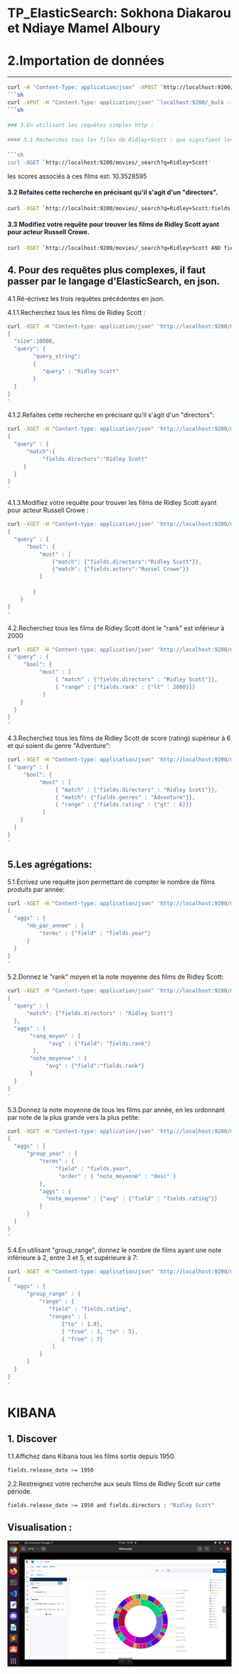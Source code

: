 # TP_ElasticSearch: Sokhona Diakarou et Ndiaye Mamel Alboury 
# 2.Importation de données

----
```sh
curl -H "Content-Type: application/json" -XPOST `http://localhost:9200/mapping/test" -d @mapping.json'
```sh
curl -XPUT -H "Content-Type: application/json" `localhost:9200/_bulk --data-binary @movies.json'
```sh

### 3.En utilisant les requêtes simples http : 

#### 3.1 Recherchez tous les films de Ridley+Scott : que signifient les scores associés à ces films ?

```sh
curl -XGET `http://localhost:9200/movies/_search?q=Ridley+Scott'
```

les scores associés à ces films est: 10.3528595

#### 3.2 Refaites cette recherche en précisant qu'il s'agit d'un "directors".
```sh
curl -XGET `http://localhost:9200/movies/_search?q=Ridley+Scott:fields.directors'
```

#### 3.3 Modifiez votre requête pour trouver les films de Ridley Scott ayant pour acteur Russell Crowe.

```sh 
curl -XGET `http://localhost:9200/movies/_search?q=Ridley+Scott AND fields.actors:Russell+Crowe'
```


## 4. Pour des requêtes plus complexes, il faut passer par le langage d'ElasticSearch, en json. 

4.1.Ré-écrivez les trois requêtes précédentes en json.
 
4.1.1.Recherchez tous les films de Ridley Scott :
```sh
curl -XGET -H "Content-type: application/json" 'http://localhost:9200/movies/_search?pretty' -d '
{ 
  "size":10000,
  "query": {
        "query_string":
        {
           "query" : "Ridley Scott"
        }
  }
}
'
```
4.1.2.Refaites cette recherche en précisant qu'il s'agit d'un "directors":
```sh
curl -XGET -H "Content-type: application/json" 'http://localhost:9200/movies/_search?pretty' -d '
{ 
  "query" : {
      "match":{
           "fields.directors":"Ridley Scott"
     }
  }
}
'
```
4.1.3.Modifiez votre requête pour trouver les films de Ridley Scott ayant pour acteur Russell Crowe :
```sh
curl -XGET -H "Content-type: application/json" 'http://localhost:9200/movies/_search?pretty' -d '
{ 
  "query" : {
      "bool": {
          "must" : [
              {"match": {"fields.directors":"Ridley Scott"}},
              {"match": {"fields.actors":"Russel Crowe"}}
          ]

        }
    }
}
'
```
4.2.Recherchez tous les films de Ridley Scott dont le "rank" est inférieur à 2000
```sh
curl -XGET -H "Content-type: application/json" 'http://localhost:9200/movies/_search?pretty' -d '
{ "query" : {
     "bool": {
          "must" : [
               { "match" : {"fields.directors" : "Ridley Scott"}},
               { "range" : {"fields.rank" : {"lt" : 2000}}}
           ]
    }
  }
}
'
```
4.3.Recherchez tous les films de Ridley Scott de score (rating) supérieur à 6 et qui soient du genre "Adventure":
```sh
curl -XGET -H "Content-type: application/json" 'http://localhost:9200/movies/_search?pretty' -d '
{ "query" : {
     "bool": {
          "must" : [
               { "match" : {"fields.directors" : "Ridley Scott"}}, 
               { "match": {"fields.genres" : "Adventure"}},
               { "range" : {"fields.rating" : {"gt" : 6}}}
           ]
    }
  }
}
'
```
## 5.Les agrégations:

5.1.Écrivez une requête json permettant de compter le nombre de films produits par année:
```sh
curl -XGET -H "Content-type: application/json" 'http://localhost:9200/movies/_search?pretty' -d '
{ 
  "aggs" : {
      "nb_par_annee" : {
          "terms" : {"field" : "fields.year"}
      }
  }
}
'
```
5.2.Donnez le "rank" moyen et la note moyenne des films de Ridley Scott:
```sh
curl -XGET -H "Content-type: application/json" 'http://localhost:9200/movies/_search?pretty' -d '
{ 
  "query" : {
      "match": {"fields.directors" : "Ridley Scott"}
  },
  "aggs" : {
       "rang_moyen" : {
             "avg" : {"field": "fields.rank"}
        },
       "note_moyenne" : {
            "avg" : {"field":"fields.rank"}
       }
  }
}
'
```

5.3.Donnez la note moyenne de tous les films par année, en les ordonnant par note de la plus grande vers la plus petite:
```sh
curl -XGET -H "Content-type: application/json" 'http://localhost:9200/movies/_search?pretty' -d '
{ 
  "aggs" : {
      "group_year" : {
          "terms" : {
               "field" : "fields.year",
                "order" : { "note_moyenne" : "desc" }
          },
          "aggs" : {
            "note_moyenne" : {"avg" : {"field" : "fields.rating"}}
          }
      }
  }
}
'
```

5.4.En utilisant "group_range", donnez le nombre de films ayant une note inférieure à 2, entre 3 et 5, et supérieure à 7:
```sh
curl -XGET -H "Content-type: application/json" 'http://localhost:9200/movies/_search?pretty' -d '
{ 
  "aggs" : {
      "group_range" : {
          "range" : {
             "field" : "fields.rating",
             "ranges" : [
                 {"to" : 1.9},
                 { "from" : 3, "to" : 5},
                 { "from" : 7}
              ]
          }
      }
  }
}
'
```
# KIBANA 

## 1. Discover

1.1.Affichez dans Kibana tous les films sortis depuis 1950.
```sh
fields.release_date >= 1950
```

2.2.Restreignez votre recherche aux seuls films de Ridley Scott sur cette période.
```sh
fields.release_date >= 1950 and fields.directors : "Ridley Scott"
```

## Visualisation :

![Générer un "camembert" (régionalisation des exercices)](gi.png)

